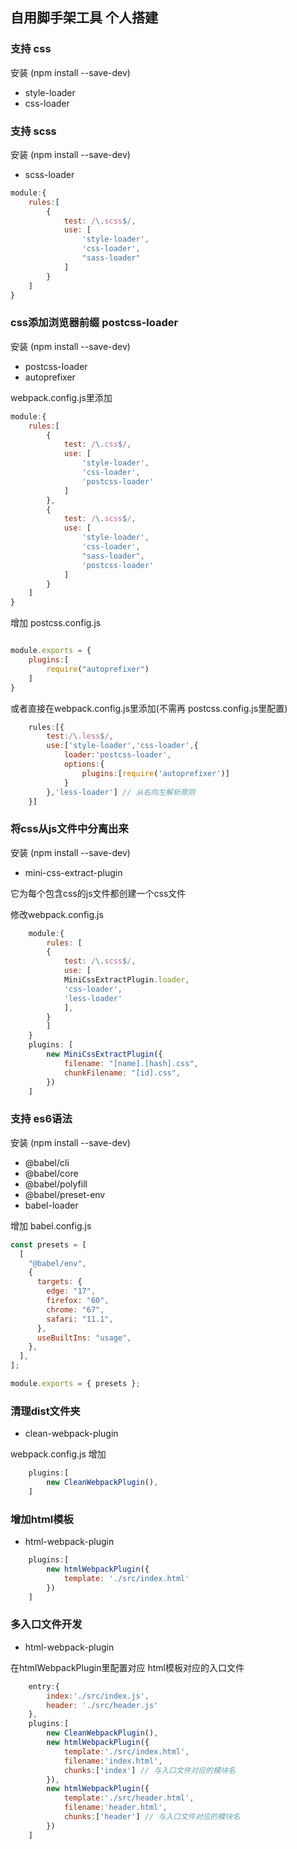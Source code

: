 ## 自用脚手架工具 个人搭建

### 支持 css
安装 (npm install --save-dev)
- style-loader 
- css-loader 

### 支持 scss
安装 (npm install --save-dev)
- scss-loader
```js
module:{
    rules:[
        {
            test: /\.scss$/,
            use: [
                'style-loader',
                'css-loader',
                "sass-loader"
            ]
        }
    ]
}
```
### css添加浏览器前缀 postcss-loader
安装 (npm install --save-dev)
- postcss-loader 
- autoprefixer 

webpack.config.js里添加
```js
module:{
    rules:[
        {
            test: /\.css$/,
            use: [
                'style-loader',
                'css-loader',
                'postcss-loader'
            ]
        },
        {
            test: /\.scss$/,
            use: [
                'style-loader',
                'css-loader',
                "sass-loader",
                'postcss-loader'
            ]
        }
    ]
}
```
增加 postcss.config.js
```js

module.exports = {
    plugins:[
        require("autoprefixer")
    ]
}
```
或者直接在webpack.config.js里添加(不需再 postcss.config.js里配置)
```js
    rules:[{
        test:/\.less$/,
        use:['style-loader','css-loader',{
            loader:'postcss-loader',
            options:{
                plugins:[require('autoprefixer')]
            }
        },'less-loader'] // 从右向左解析原则
    }]

```
### 将css从js文件中分离出来
安装 (npm install --save-dev)
- mini-css-extract-plugin

它为每个包含css的js文件都创建一个css文件

修改webpack.config.js
```js
    module:{
        rules: [
        {
            test: /\.scss$/,
            use: [
            MiniCssExtractPlugin.loader,
            'css-loader',
            'less-loader'
            ],
        }
        ]
    }
    plugins: [
        new MiniCssExtractPlugin({
            filename: "[name].[hash].css",
            chunkFilename: "[id].css",
        })
    ]
```

### 支持 es6语法
安装 (npm install --save-dev)
-   @babel/cli 
-   @babel/core 
-   @babel/polyfill 
-   @babel/preset-env 
-   babel-loader 

增加 babel.config.js
```js
const presets = [
  [
    "@babel/env",
    {
      targets: {
        edge: "17",
        firefox: "60",
        chrome: "67",
        safari: "11.1",
      },
      useBuiltIns: "usage",
    },
  ],
];

module.exports = { presets };
```

### 清理dist文件夹
- clean-webpack-plugin

webpack.config.js 增加
```js
    plugins:[
        new CleanWebpackPlugin(),
    ]

```

### 增加html模板
- html-webpack-plugin

```js
    plugins:[
        new htmlWebpackPlugin({
            template: './src/index.html'
        })
    ]
```

### 多入口文件开发
- html-webpack-plugin

在htmlWebpackPlugin里配置对应 html模板对应的入口文件
```js
    entry:{
        index:'./src/index.js',
        header: './src/header.js'
    },
    plugins:[
        new CleanWebpackPlugin(),
        new htmlWebpackPlugin({
            template:'./src/index.html',
            filename:'index.html',
            chunks:['index'] // 与入口文件对应的模块名
        }),
        new htmlWebpackPlugin({
            template:'./src/header.html',
            filename:'header.html',
            chunks:['header'] // 与入口文件对应的模块名
        })
    ]
```